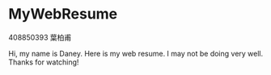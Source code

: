 # MyWebResume
408850393 葉柏甫

Hi, my name is Daney.
Here is my web resume.
I may not be doing very well.
Thanks for watching!